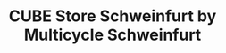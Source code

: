 ---
title: "CUBE Store Schweinfurt by Multicycle Schweinfurt"
url: /schonungen/cube-store-schweinfurt-by-multicycle-schweinfurt/
shop: Fahrrad
---